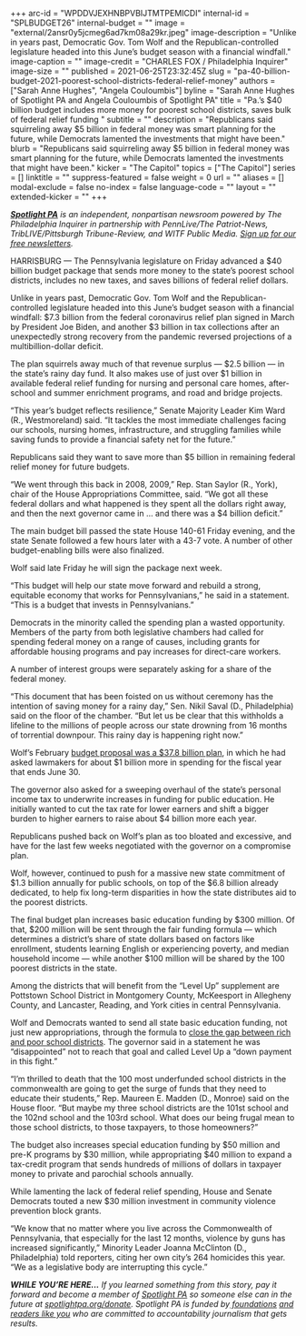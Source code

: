 +++
arc-id = "WPDDVJEXHNBPVBIJTMTPEMICDI"
internal-id = "SPLBUDGET26"
internal-budget = ""
image = "external/2ansr0y5jcmeg6ad7km08a29kr.jpeg"
image-description = "Unlike in years past, Democratic Gov. Tom Wolf and the Republican-controlled legislature headed into this June’s budget season with a financial windfall."
image-caption = ""
image-credit = "CHARLES FOX / Philadelphia Inquirer"
image-size = ""
published = 2021-06-25T23:32:45Z
slug = "pa-40-billion-budget-2021-poorest-school-districts-federal-relief-money"
authors = ["Sarah Anne Hughes", "Angela Couloumbis"]
byline = "Sarah Anne Hughes of Spotlight PA and Angela Couloumbis of Spotlight PA"
title = "Pa.’s $40 billion budget includes more money for poorest school districts, saves bulk of federal relief funding "
subtitle = ""
description = "Republicans said squirreling away $5 billion in federal money was smart planning for the future, while Democrats lamented the investments that might have been."
blurb = "Republicans said squirreling away $5 billion in federal money was smart planning for the future, while Democrats lamented the investments that might have been."
kicker = "The Capitol"
topics = ["The Capitol"]
series = []
linktitle = ""
suppress-featured = false
weight = 0
url = ""
aliases = []
modal-exclude = false
no-index = false
language-code = ""
layout = ""
extended-kicker = ""
+++

<a href="https://www.spotlightpa.org/"><i><b>Spotlight PA</b></i></a><i> is an independent, nonpartisan newsroom powered by The Philadelphia Inquirer in partnership with PennLive/The Patriot-News, TribLIVE/Pittsburgh Tribune-Review, and WITF Public Media. </i><a href="https://www.spotlightpa.org/newsletters"><i>Sign up for our free newsletters</i></a><i>.</i>

HARRISBURG — The Pennsylvania legislature on Friday advanced a $40 billion budget package that sends more money to the state’s poorest school districts, includes no new taxes, and saves billions of federal relief dollars.

Unlike in years past, Democratic Gov. Tom Wolf and the Republican-controlled legislature headed into this June’s budget season with a financial windfall: $7.3 billion from the federal coronavirus relief plan signed in March by President Joe Biden, and another $3 billion in tax collections after an unexpectedly strong recovery from the pandemic reversed projections of a multibillion-dollar deficit.

The plan squirrels away much of that revenue surplus — $2.5 billion — in the state’s rainy day fund. It also makes use of just over $1 billion in available federal relief funding for nursing and personal care homes, after-school and summer enrichment programs, and road and bridge projects.

<script src="https://www.spotlightpa.org/embed.js" async></script><div data-spl-embed-version="1" data-spl-src="https://www.spotlightpa.org/embeds/newsletter/"></div>

“This year’s budget reflects resilience,” Senate Majority Leader Kim Ward (R., Westmoreland) said. “It tackles the most immediate challenges facing our schools, nursing homes, infrastructure, and struggling families while saving funds to provide a financial safety net for the future.”

Republicans said they want to save more than $5 billion in remaining federal relief money for future budgets.

“We went through this back in 2008, 2009,” Rep. Stan Saylor (R., York), chair of the House Appropriations Committee, said. “We got all these federal dollars and what happened is they spent all the dollars right away, and then the next governor came in … and there was a $4 billion deficit.”

The main budget bill passed the state House 140-61 Friday evening, and the state Senate followed a few hours later with a 43-7 vote. A number of other budget-enabling bills were also finalized.

Wolf said late Friday he will sign the package next week.

“This budget will help our state move forward and rebuild a strong, equitable economy that works for Pennsylvanians,” he said in a statement. “This is a budget that invests in Pennsylvanians.”

Democrats in the minority called the spending plan a wasted opportunity. Members of the party from both legislative chambers had called for spending federal money on a range of causes, including grants for affordable housing programs and pay increases for direct-care workers.

A number of interest groups were separately asking for a share of the federal money.

“This document that has been foisted on us without ceremony has the intention of saving money for a rainy day,” Sen. Nikil Saval (D., Philadelphia) said on the floor of the chamber. “But let us be clear that this withholds a lifeline to the millions of people across our state drowning from 16 months of torrential downpour. This rainy day is happening right now.”

Wolf’s February <a href="https://www.spotlightpa.org/news/2021/02/tom-wolf-pennsylvania-budget-tax-increase-school-funding-republican-reaction/">budget proposal was a $37.8 billion plan</a>, in which he had asked lawmakers for about $1 billion more in spending for the fiscal year that ends June 30.

The governor also asked for a sweeping overhaul of the state’s personal income tax to underwrite increases in funding for public education. He initially wanted to cut the tax rate for lower earners and shift a bigger burden to higher earners to raise about $4 billion more each year.

Republicans pushed back on Wolf’s plan as too bloated and excessive, and have for the last few weeks negotiated with the governor on a compromise plan.

Wolf, however, continued to push for a massive new state commitment of $1.3 billion annually for public schools, on top of the $6.8 billion already dedicated, to help fix long-term disparities in how the state distributes aid to the poorest districts.

The final budget plan increases basic education funding by $300 million. Of that, $200 million will be sent through the fair funding formula — which determines a district’s share of state dollars based on factors like enrollment, students learning English or experiencing poverty, and median household income — while another $100 million will be shared by the 100 poorest districts in the state.

Among the districts that will benefit from the “Level Up” supplement are Pottstown School District in Montgomery County, McKeesport in Allegheny County, and Lancaster, Reading, and York cities in central Pennsylvania.

Wolf and Democrats wanted to send all state basic education funding, not just new appropriations, through the formula to <a href="https://www.spotlightpa.org/news/2021/06/pa-education-funding-formula-budget-tom-wolf/">close the gap between rich and poor school districts</a>. The governor said in a statement he was “disappointed” not to reach that goal and called Level Up a “down payment in this fight.”

“I’m thrilled to death that the 100 most underfunded school districts in the commonwealth are going to get the surge of funds that they need to educate their students,” Rep. Maureen E. Madden (D., Monroe) said on the House floor. “But maybe my three school districts are the 101st school and the 102nd school and the 103rd school. What does our being frugal mean to those school districts, to those taxpayers, to those homeowners?”

<script src="https://www.spotlightpa.org/embed.js" async></script><div data-spl-embed-version="1" data-spl-src="https://www.spotlightpa.org/embeds/donate/?teaser_text=If%20you%20learned%20something%20from%20this%20report%2C%20pay%20it%20forward%20and%20become%20a%20member%20of%20Spotlight%20PA%20so%20someone%20else%20can%20in%20the%20future."></div>

The budget also increases special education funding by $50 million and pre-K programs by $30 million, while appropriating $40 million to expand a tax-credit program that sends hundreds of millions of dollars in taxpayer money to private and parochial schools annually.

While lamenting the lack of federal relief spending, House and Senate Democrats touted a new $30 million investment in community violence prevention block grants.

“We know that no matter where you live across the Commonwealth of Pennsylvania, that especially for the last 12 months, violence by guns has increased significantly,” Minority Leader Joanna McClinton (D., Philadelphia) told reporters, citing her own city’s 264 homicides this year. “We as a legislative body are interrupting this cycle.”

<i><b>WHILE YOU’RE HERE...</b></i><i> If you learned something from this story, pay it forward and become a member of </i><a href="https://www.spotlightpa.org/"><i>Spotlight PA</i></a><i> so someone else can in the future at </i><a href="http://spotlightpa.org/donate"><i>spotlightpa.org/donate</i></a><i>. Spotlight PA is funded by</i><a href="https://www.spotlightpa.org/support"><i> foundations</i></a><i> </i><a href="https://www.spotlightpa.org/support"><i>and readers like you</i></a><i> who are committed to accountability journalism that gets results.</i>
